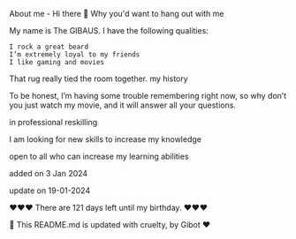 
About me - Hi there 👋
Why you'd want to hang out with me

My name is The GIBAUS. I have the following qualities:

    I rock a great beard
    I’m extremely loyal to my friends
    I like gaming and movies

That rug really tied the room together.
my history

To be honest, I’m having some trouble remembering right now, so why don’t you just watch my movie, and it will answer all your questions.

in professional reskilling

I am looking for new skills to increase my knowledge

open to all who can increase my learning abilities

added on 3 Jan 2024

update on 19-01-2024

❤️❤️❤️  There are 121 days left until my birthday. ❤️❤️❤️

🤖 This README.md is updated with cruelty, by Gibot ❤️
